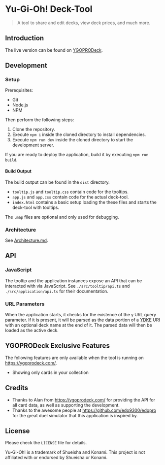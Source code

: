 # Yu-Gi-Oh! Deck-Tool

> A tool to share and edit decks, view deck prices, and much more.

## Introduction

The live version can be found on [YGOPRODeck](https://ygoprodeck.com/card-database/deck-prices/).

## Development

### Setup

Prerequisites:

-   Git
-   Node.js
-   NPM

Then perform the following steps:

1. Clone the repository.
2. Execute `npm i` inside the cloned directory to install dependencies.
3. Execute `npm run dev` inside the cloned directory to start the development server.

If you are ready to deploy the application, build it by executing `npm run build`.

#### Build Output

The build output can be found in the `dist` directory.

-   `tooltip.js` and `tooltip.css` contain code for the tooltips.
-   `app.js` and `app.css` contain code for the actual deck-tool.
-   `index.html` contains a basic setup loading the these files and starts the deck-tool with tooltips.

The `.map` files are optional and only used for debugging.

### Architecture

See [Architecture.md](./ARCHITECTURE.md).

## API

### JavaScript

The tooltip and the application instances expose an API that can be interacted with via JavaScript.
See `./src/tooltip/api.ts` and `./src/application/api.ts` for their documentation.

### URL Parameters

When the application starts, it checks for the existence of the `y` URL query parameter. If it is present, it will be parsed as the data portion of a [YDKE](https://github.com/edo9300/edopro/issues/171) URI with an optional deck name at the end of it. The parsed data will then be loaded as the active deck.

## YGOPRODeck Exclusive Features

The following features are only available when the tool is running on <https://ygoprodeck.com/>.

-   Showing only cards in your collection

## Credits

-   Thanks to Alan from <https://ygoprodeck.com/> for providing the API for all card data, as well as supporting the development.
-   Thanks to the awesome people at <https://github.com/edo9300/edopro> for the great duel simulator that this application is inspired by.

## License

Please check the `LICENSE` file for details.

Yu-Gi-Oh! is a trademark of Shueisha and Konami. This project is not affiliated with or endorsed by Shueisha or Konami.
